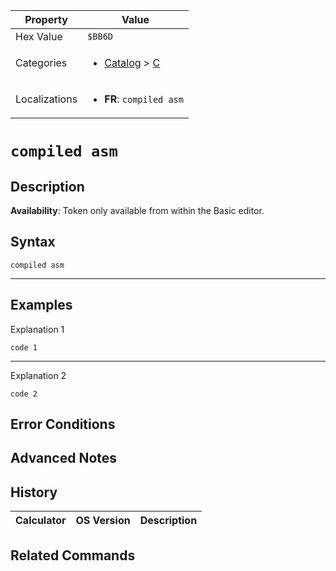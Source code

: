 | Property      | Value |
|---------------|-------|
| Hex Value     | `$BB6D`|
| Categories    | <ul><li>[Catalog](<../categories/Catalog.md>) > [C](<../categories/Catalog.md#C>)</li></ul> |
| Localizations | <ul><li><b>FR</b>: `compiled asm`</li></ul> |

# `compiled asm`

## Description



<b>Availability</b>: Token only available from within the Basic editor.

## Syntax
`compiled asm`

<hr>

## Examples

Explanation 1
```ti-basic
code 1
```
---
Explanation 2
```ti-basic
code 2
```

## Error Conditions


## Advanced Notes


## History
| Calculator | OS Version | Description |
|------------|------------|-------------|


## Related Commands

    